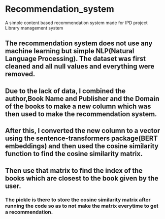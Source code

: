 # Recommendation_system
A simple content based recommendation system made for IPD project Library management system

## The recommendation system does not use any machine learning but simple NLP(Natural Language Processing). The dataset was first cleaned and all null values and everything were removed.
## Due to the lack of data, I combined the author,Book Name and Publisher and the Domain of the books to make a new column which was then used to make the recommendation system.
## After this, I converted the new column to a vector using the sentence-transformers package(BERT embeddings) and then used the cosine similarity function to find the cosine similarity matrix.
## Then use that matrix to find the index of the books which are closest to the book given by the user.

### The pickle is there to store the cosine similarity matrix after running the code so as to not make the matrix everytime to get a recommendation.


